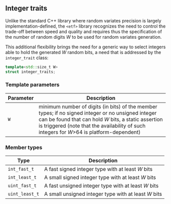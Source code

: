 
## Integer traits

Unlike the standard C++ library where random variates precision is largely
implementation-defined, the `<etf>` library recognizes the need to control
the trade-off between speed and quality and requires thus the specification of
the number of random digits *W* to be used for random variates generation.

This additional flexibility brings the need for a generic way to select
integers able to hold the generated *W* random bits, a need that is addressed
by the `integer_trait` class:


```c++
template<std::size_t W>
struct integer_traits;
```


### Template parameters

 Parameter   | Description
-------------|-----------------------------------------------------------------
 `W`         | minimum number of digits (in bits) of the member types; if no signed integer or no unsigned integer can be found that can hold *W* bits, a static assertion is triggered (note that the availability of such integers for *W*>64 is platform-dependent)


### Member types

 Type           | Description
----------------|--------------------------------------------------------------
 `int_fast_t`   | A fast signed integer type with at least *W* bits
 `int_least_t`  | A small signed integer type with at least *W* bits
 `uint_fast_t`  | A fast unsigned integer type with at least *W* bits
 `uint_least_t` | A small unsigned integer type with at least *W* bits

